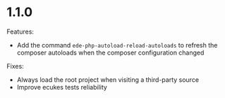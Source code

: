 # 1.1.0

Features:

- Add the command `ede-php-autoload-reload-autoloads` to refresh the
  composer autoloads when the composer configuration changed

Fixes:

- Always load the root project when visiting a third-party source
- Improve ecukes tests reliability
